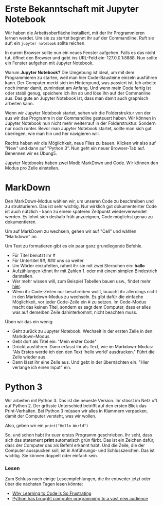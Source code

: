 # Erste Bekanntschaft mit Jupyter Notebook

Wir haben die Arbeitsoberfläche installiert, mit der ihr Programmieren lernen werdet. Um sie zu startet beginnt ihr auf der Commandline. Ruft sie auf: ein ```jupyter notebook``` sollte reichen.

In eurem Browser sollte nun ein neues Fenster aufgehen. Falls es das nicht tut, öffnet den Browser und gebt ins URL-Feld ein: 127.0.0.1:8888. Nun sollte ein Fenster aufgehen mit Jupyter Notebook.

Warum **Jupyter Notebook?** Die Umgebung ist ideal, um mit dem Programmieren zu starten, weil man hier Code-Bausteine einzeln ausführen kann. Der Computer merkt sich im Hintergrund, was passiert ist. Ich arbeite noch immer damit, zumindest am Anfang. Und wenn mein Code fertig ist oder stabil genug, speichere ich ihn ab und löse ihn auf der Commanline aus. Das gute an Jupyter Notebook ist, dass man damit auch graphisch arbeiten kann.

Wenn wir Jupyter Notebook startet, sehen wir die Folderstruktur von der aus wir das Programm in der Commandline gesteuert haben. Wir können in Jupyter Notebook nun nicht mehr weiterrauf in der Folderstruktur. Sondern nur noch runter. Bevor man Jupyter Notebook startet, sollte man sich gut überlegen, wie man hin und her navigieren will.

Rechts haben wir die Möglichkeit, neue Files zu bauen. Klicken wir also auf "New" und dann auf "Python 3". Nun geht ein neuer Browser-Tab auf. Benennen wir es Übung5.

Jupyter Notebooks haben zwei Modi: MarkDown und Code. Wir können den Modus pro Zelle einstellen.

# MarkDown

Den MarkDown-Modus wählen wir, um unseren Code zu beschreiben und zu strukturieren. Das ist sehr wichtig. Nur wirklich gut dokumenteirter Code ist auch nützlich - kann zu einem späteren Zeitpunkt wiederverwendet werden. Es lohnt sich deshalb früh anzueignen, Code möglichst genau zu dokumentieren.

Um auf MarkDown zu wechseln, gehen wir auf "Cell" und wählen "Markdown" an.

Um Text zu formatieren gibt es ein paar ganz grundlegende Befehle.
- Für Titel benutzt ihr #
- Für Untertitel ##, ### uns so weiter.
- Um Wörter einzufetten, rahmt ihr sie mit zwei Sternchen ein: **hallo**
- Aufzählungen könnt ihr mit Zahlen 1. oder mit einem simplen Bindestrich darstellen.
- Wer mehr wissen will, zum Beispiel Tabellen bauen usw., findet mehr [hier](https://github.com/adam-p/markdown-here/wiki/Markdown-Cheatsheet).
- Wenn ihr Code-Zeilen nur beschreiben wollt, braucht ihr allerdings nicht in den Markdown-Modus zu wechseln. Es gibt dafür die einfache Möglichkeit, vor jeder Code-Zeile ein # zu setzen. Im Code-Modus macht das keinen Titel, sondern es sagt dem Computer, dass er alles was auf derselben Zeile dahinterkommt, nicht beachten muss.

Üben wir das ein wenig:
- Geht zurück zu Jupyter Notebook. Wechselt in der ersten Zelle in den Markdown-Modus.
- Gebt dort als Titel ein: "Mein erster Code"
- Drückt ausführen. Dann erfasst ihr als Text, wie im Markdown-Modus: "Als Erstes werde ich den den Text 'hello world' ausdrucken." Führt die Zelle wieder aus.
- Dann lässt ihr eine Zelle aus. Und gebt in der übernächten ein. "Hier verlange ich einen Input" ein.

# Python 3

Wir arbeiten mit Python 3. Das ist die neueste Version. Ihr stösst im Netz oft auf Python 2. Der grösste Unterschied betrifft auf den ersten Blick das Print-Verhalten. Bei Python 3 müssen wir alles in Klammern verpacken, damit der Computer versteht, was wir wollen.

Also, geben wir ein ```print("Hello World")```

So, und schon habt ihr euer erstes Programm geschrieben. Ihr seht, dass sich das statement **print** automatisch grün färbt. Das ist ein Zeichen dafür, dass der Computer das als Befehl erkannt habt. Und die Zeile, die der Computer ausspucken soll, ist in Anführungs- und Schlusszeichen. Das ist wichtig. Sie können doppelt oder einfach sein.

### Lesen

Zum Schluss noch einige Leseempfehlungen, die ihr entweder jetzt oder über die nächsten Tagen lesen könnte:
- [Why Learning to Code Is So Frustrating](https://hackernoon.com/the-beginner-programmers-curse-why-learning-to-code-is-frustrating-890b91e0822)
- [Python has brought computer programming to a vast new audience](https://www.economist.com/news/science-and-technology/21746258-and-its-inventor-has-just-stepped-down-python-has-brought-computer-programming)

